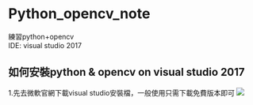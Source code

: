 # Python_opencv_note
練習python+opencv </br>
IDE: visual studio 2017</br>
## 如何安裝python & opencv on visual studio 2017
1.先去微軟官網下載visual studio安裝檔，一般使用只需下載免費版本即可
<img src="./img/download vs">
